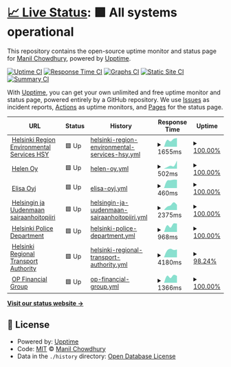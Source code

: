 # [📈 Live Status](https://keywordnew.github.io/helsinki-watchtower): <!--live status--> **🟩 All systems operational**

This repository contains the open-source uptime monitor and status page for [Manil Chowdhury](https://manil.xyz), powered by [Upptime](https://github.com/upptime/upptime).

[![Uptime CI](https://github.com/keywordnew/helsinki-watchtower/workflows/Uptime%20CI/badge.svg)](https://github.com/keywordnew/helsinki-watchtower/actions?query=workflow%3A%22Uptime+CI%22)
[![Response Time CI](https://github.com/keywordnew/helsinki-watchtower/workflows/Response%20Time%20CI/badge.svg)](https://github.com/keywordnew/helsinki-watchtower/actions?query=workflow%3A%22Response+Time+CI%22)
[![Graphs CI](https://github.com/keywordnew/helsinki-watchtower/workflows/Graphs%20CI/badge.svg)](https://github.com/keywordnew/helsinki-watchtower/actions?query=workflow%3A%22Graphs+CI%22)
[![Static Site CI](https://github.com/keywordnew/helsinki-watchtower/workflows/Static%20Site%20CI/badge.svg)](https://github.com/keywordnew/helsinki-watchtower/actions?query=workflow%3A%22Static+Site+CI%22)
[![Summary CI](https://github.com/keywordnew/helsinki-watchtower/workflows/Summary%20CI/badge.svg)](https://github.com/keywordnew/helsinki-watchtower/actions?query=workflow%3A%22Summary+CI%22)

With [Upptime](https://upptime.js.org), you can get your own unlimited and free uptime monitor and status page, powered entirely by a GitHub repository. We use [Issues](https://github.com/keywordnew/helsinki-watchtower/issues) as incident reports, [Actions](https://github.com/keywordnew/helsinki-watchtower/actions) as uptime monitors, and [Pages](https://keywordnew.github.io/helsinki-watchtower) for the status page.

<!--start: status pages-->
<!-- This summary is generated by Upptime (https://github.com/upptime/upptime) -->
<!-- Do not edit this manually, your changes will be overwritten -->
<!-- prettier-ignore -->
| URL | Status | History | Response Time | Uptime |
| --- | ------ | ------- | ------------- | ------ |
| <img alt="" src="https://nilspace.xyz/content/images/2023/05/water.png" height="13"> [Helsinki Region Environmental Services HSY](https://www.hsy.fi/en/water-and-sewers/) | 🟩 Up | [helsinki-region-environmental-services-hsy.yml](https://github.com/keywordnew/helsinki-watchtower/commits/HEAD/history/helsinki-region-environmental-services-hsy.yml) | <details><summary><img alt="Response time graph" src="./graphs/helsinki-region-environmental-services-hsy/response-time-week.png" height="20"> 1655ms</summary><br><a href="https://keywordnew.github.io/helsinki-watchtower/history/helsinki-region-environmental-services-hsy"><img alt="Response time 1655" src="https://img.shields.io/endpoint?url=https%3A%2F%2Fraw.githubusercontent.com%2Fkeywordnew%2Fhelsinki-watchtower%2FHEAD%2Fapi%2Fhelsinki-region-environmental-services-hsy%2Fresponse-time.json"></a><br><a href="https://keywordnew.github.io/helsinki-watchtower/history/helsinki-region-environmental-services-hsy"><img alt="24-hour response time 1993" src="https://img.shields.io/endpoint?url=https%3A%2F%2Fraw.githubusercontent.com%2Fkeywordnew%2Fhelsinki-watchtower%2FHEAD%2Fapi%2Fhelsinki-region-environmental-services-hsy%2Fresponse-time-day.json"></a><br><a href="https://keywordnew.github.io/helsinki-watchtower/history/helsinki-region-environmental-services-hsy"><img alt="7-day response time 1655" src="https://img.shields.io/endpoint?url=https%3A%2F%2Fraw.githubusercontent.com%2Fkeywordnew%2Fhelsinki-watchtower%2FHEAD%2Fapi%2Fhelsinki-region-environmental-services-hsy%2Fresponse-time-week.json"></a><br><a href="https://keywordnew.github.io/helsinki-watchtower/history/helsinki-region-environmental-services-hsy"><img alt="30-day response time 1655" src="https://img.shields.io/endpoint?url=https%3A%2F%2Fraw.githubusercontent.com%2Fkeywordnew%2Fhelsinki-watchtower%2FHEAD%2Fapi%2Fhelsinki-region-environmental-services-hsy%2Fresponse-time-month.json"></a><br><a href="https://keywordnew.github.io/helsinki-watchtower/history/helsinki-region-environmental-services-hsy"><img alt="1-year response time 1655" src="https://img.shields.io/endpoint?url=https%3A%2F%2Fraw.githubusercontent.com%2Fkeywordnew%2Fhelsinki-watchtower%2FHEAD%2Fapi%2Fhelsinki-region-environmental-services-hsy%2Fresponse-time-year.json"></a></details> | <details><summary><a href="https://keywordnew.github.io/helsinki-watchtower/history/helsinki-region-environmental-services-hsy">100.00%</a></summary><a href="https://keywordnew.github.io/helsinki-watchtower/history/helsinki-region-environmental-services-hsy"><img alt="All-time uptime 100.00%" src="https://img.shields.io/endpoint?url=https%3A%2F%2Fraw.githubusercontent.com%2Fkeywordnew%2Fhelsinki-watchtower%2FHEAD%2Fapi%2Fhelsinki-region-environmental-services-hsy%2Fuptime.json"></a><br><a href="https://keywordnew.github.io/helsinki-watchtower/history/helsinki-region-environmental-services-hsy"><img alt="24-hour uptime 100.00%" src="https://img.shields.io/endpoint?url=https%3A%2F%2Fraw.githubusercontent.com%2Fkeywordnew%2Fhelsinki-watchtower%2FHEAD%2Fapi%2Fhelsinki-region-environmental-services-hsy%2Fuptime-day.json"></a><br><a href="https://keywordnew.github.io/helsinki-watchtower/history/helsinki-region-environmental-services-hsy"><img alt="7-day uptime 100.00%" src="https://img.shields.io/endpoint?url=https%3A%2F%2Fraw.githubusercontent.com%2Fkeywordnew%2Fhelsinki-watchtower%2FHEAD%2Fapi%2Fhelsinki-region-environmental-services-hsy%2Fuptime-week.json"></a><br><a href="https://keywordnew.github.io/helsinki-watchtower/history/helsinki-region-environmental-services-hsy"><img alt="30-day uptime 100.00%" src="https://img.shields.io/endpoint?url=https%3A%2F%2Fraw.githubusercontent.com%2Fkeywordnew%2Fhelsinki-watchtower%2FHEAD%2Fapi%2Fhelsinki-region-environmental-services-hsy%2Fuptime-month.json"></a><br><a href="https://keywordnew.github.io/helsinki-watchtower/history/helsinki-region-environmental-services-hsy"><img alt="1-year uptime 100.00%" src="https://img.shields.io/endpoint?url=https%3A%2F%2Fraw.githubusercontent.com%2Fkeywordnew%2Fhelsinki-watchtower%2FHEAD%2Fapi%2Fhelsinki-region-environmental-services-hsy%2Fuptime-year.json"></a></details>
| <img alt="" src="https://nilspace.xyz/content/images/2023/05/power-1.png" height="13"> [Helen Oy](https://www.helen.fi/en) | 🟩 Up | [helen-oy.yml](https://github.com/keywordnew/helsinki-watchtower/commits/HEAD/history/helen-oy.yml) | <details><summary><img alt="Response time graph" src="./graphs/helen-oy/response-time-week.png" height="20"> 502ms</summary><br><a href="https://keywordnew.github.io/helsinki-watchtower/history/helen-oy"><img alt="Response time 502" src="https://img.shields.io/endpoint?url=https%3A%2F%2Fraw.githubusercontent.com%2Fkeywordnew%2Fhelsinki-watchtower%2FHEAD%2Fapi%2Fhelen-oy%2Fresponse-time.json"></a><br><a href="https://keywordnew.github.io/helsinki-watchtower/history/helen-oy"><img alt="24-hour response time 1094" src="https://img.shields.io/endpoint?url=https%3A%2F%2Fraw.githubusercontent.com%2Fkeywordnew%2Fhelsinki-watchtower%2FHEAD%2Fapi%2Fhelen-oy%2Fresponse-time-day.json"></a><br><a href="https://keywordnew.github.io/helsinki-watchtower/history/helen-oy"><img alt="7-day response time 502" src="https://img.shields.io/endpoint?url=https%3A%2F%2Fraw.githubusercontent.com%2Fkeywordnew%2Fhelsinki-watchtower%2FHEAD%2Fapi%2Fhelen-oy%2Fresponse-time-week.json"></a><br><a href="https://keywordnew.github.io/helsinki-watchtower/history/helen-oy"><img alt="30-day response time 502" src="https://img.shields.io/endpoint?url=https%3A%2F%2Fraw.githubusercontent.com%2Fkeywordnew%2Fhelsinki-watchtower%2FHEAD%2Fapi%2Fhelen-oy%2Fresponse-time-month.json"></a><br><a href="https://keywordnew.github.io/helsinki-watchtower/history/helen-oy"><img alt="1-year response time 502" src="https://img.shields.io/endpoint?url=https%3A%2F%2Fraw.githubusercontent.com%2Fkeywordnew%2Fhelsinki-watchtower%2FHEAD%2Fapi%2Fhelen-oy%2Fresponse-time-year.json"></a></details> | <details><summary><a href="https://keywordnew.github.io/helsinki-watchtower/history/helen-oy">100.00%</a></summary><a href="https://keywordnew.github.io/helsinki-watchtower/history/helen-oy"><img alt="All-time uptime 100.00%" src="https://img.shields.io/endpoint?url=https%3A%2F%2Fraw.githubusercontent.com%2Fkeywordnew%2Fhelsinki-watchtower%2FHEAD%2Fapi%2Fhelen-oy%2Fuptime.json"></a><br><a href="https://keywordnew.github.io/helsinki-watchtower/history/helen-oy"><img alt="24-hour uptime 100.00%" src="https://img.shields.io/endpoint?url=https%3A%2F%2Fraw.githubusercontent.com%2Fkeywordnew%2Fhelsinki-watchtower%2FHEAD%2Fapi%2Fhelen-oy%2Fuptime-day.json"></a><br><a href="https://keywordnew.github.io/helsinki-watchtower/history/helen-oy"><img alt="7-day uptime 100.00%" src="https://img.shields.io/endpoint?url=https%3A%2F%2Fraw.githubusercontent.com%2Fkeywordnew%2Fhelsinki-watchtower%2FHEAD%2Fapi%2Fhelen-oy%2Fuptime-week.json"></a><br><a href="https://keywordnew.github.io/helsinki-watchtower/history/helen-oy"><img alt="30-day uptime 100.00%" src="https://img.shields.io/endpoint?url=https%3A%2F%2Fraw.githubusercontent.com%2Fkeywordnew%2Fhelsinki-watchtower%2FHEAD%2Fapi%2Fhelen-oy%2Fuptime-month.json"></a><br><a href="https://keywordnew.github.io/helsinki-watchtower/history/helen-oy"><img alt="1-year uptime 100.00%" src="https://img.shields.io/endpoint?url=https%3A%2F%2Fraw.githubusercontent.com%2Fkeywordnew%2Fhelsinki-watchtower%2FHEAD%2Fapi%2Fhelen-oy%2Fuptime-year.json"></a></details>
| <img alt="" src="https://nilspace.xyz/content/images/2023/05/communication.png" height="13"> [Elisa Oyj](https://verkkoasiointi.elisa.fi/) | 🟩 Up | [elisa-oyj.yml](https://github.com/keywordnew/helsinki-watchtower/commits/HEAD/history/elisa-oyj.yml) | <details><summary><img alt="Response time graph" src="./graphs/elisa-oyj/response-time-week.png" height="20"> 460ms</summary><br><a href="https://keywordnew.github.io/helsinki-watchtower/history/elisa-oyj"><img alt="Response time 460" src="https://img.shields.io/endpoint?url=https%3A%2F%2Fraw.githubusercontent.com%2Fkeywordnew%2Fhelsinki-watchtower%2FHEAD%2Fapi%2Felisa-oyj%2Fresponse-time.json"></a><br><a href="https://keywordnew.github.io/helsinki-watchtower/history/elisa-oyj"><img alt="24-hour response time 479" src="https://img.shields.io/endpoint?url=https%3A%2F%2Fraw.githubusercontent.com%2Fkeywordnew%2Fhelsinki-watchtower%2FHEAD%2Fapi%2Felisa-oyj%2Fresponse-time-day.json"></a><br><a href="https://keywordnew.github.io/helsinki-watchtower/history/elisa-oyj"><img alt="7-day response time 460" src="https://img.shields.io/endpoint?url=https%3A%2F%2Fraw.githubusercontent.com%2Fkeywordnew%2Fhelsinki-watchtower%2FHEAD%2Fapi%2Felisa-oyj%2Fresponse-time-week.json"></a><br><a href="https://keywordnew.github.io/helsinki-watchtower/history/elisa-oyj"><img alt="30-day response time 460" src="https://img.shields.io/endpoint?url=https%3A%2F%2Fraw.githubusercontent.com%2Fkeywordnew%2Fhelsinki-watchtower%2FHEAD%2Fapi%2Felisa-oyj%2Fresponse-time-month.json"></a><br><a href="https://keywordnew.github.io/helsinki-watchtower/history/elisa-oyj"><img alt="1-year response time 460" src="https://img.shields.io/endpoint?url=https%3A%2F%2Fraw.githubusercontent.com%2Fkeywordnew%2Fhelsinki-watchtower%2FHEAD%2Fapi%2Felisa-oyj%2Fresponse-time-year.json"></a></details> | <details><summary><a href="https://keywordnew.github.io/helsinki-watchtower/history/elisa-oyj">100.00%</a></summary><a href="https://keywordnew.github.io/helsinki-watchtower/history/elisa-oyj"><img alt="All-time uptime 100.00%" src="https://img.shields.io/endpoint?url=https%3A%2F%2Fraw.githubusercontent.com%2Fkeywordnew%2Fhelsinki-watchtower%2FHEAD%2Fapi%2Felisa-oyj%2Fuptime.json"></a><br><a href="https://keywordnew.github.io/helsinki-watchtower/history/elisa-oyj"><img alt="24-hour uptime 100.00%" src="https://img.shields.io/endpoint?url=https%3A%2F%2Fraw.githubusercontent.com%2Fkeywordnew%2Fhelsinki-watchtower%2FHEAD%2Fapi%2Felisa-oyj%2Fuptime-day.json"></a><br><a href="https://keywordnew.github.io/helsinki-watchtower/history/elisa-oyj"><img alt="7-day uptime 100.00%" src="https://img.shields.io/endpoint?url=https%3A%2F%2Fraw.githubusercontent.com%2Fkeywordnew%2Fhelsinki-watchtower%2FHEAD%2Fapi%2Felisa-oyj%2Fuptime-week.json"></a><br><a href="https://keywordnew.github.io/helsinki-watchtower/history/elisa-oyj"><img alt="30-day uptime 100.00%" src="https://img.shields.io/endpoint?url=https%3A%2F%2Fraw.githubusercontent.com%2Fkeywordnew%2Fhelsinki-watchtower%2FHEAD%2Fapi%2Felisa-oyj%2Fuptime-month.json"></a><br><a href="https://keywordnew.github.io/helsinki-watchtower/history/elisa-oyj"><img alt="1-year uptime 100.00%" src="https://img.shields.io/endpoint?url=https%3A%2F%2Fraw.githubusercontent.com%2Fkeywordnew%2Fhelsinki-watchtower%2FHEAD%2Fapi%2Felisa-oyj%2Fuptime-year.json"></a></details>
| <img alt="" src="https://nilspace.xyz/content/images/2023/05/hospital.png" height="13"> [Helsingin ja Uudenmaan sairaanhoitopiiri](https://www.hus.fi/potilaalle/sairaalat-ja-toimipisteet/paivystysapu-116117) | 🟩 Up | [helsingin-ja-uudenmaan-sairaanhoitopiiri.yml](https://github.com/keywordnew/helsinki-watchtower/commits/HEAD/history/helsingin-ja-uudenmaan-sairaanhoitopiiri.yml) | <details><summary><img alt="Response time graph" src="./graphs/helsingin-ja-uudenmaan-sairaanhoitopiiri/response-time-week.png" height="20"> 2375ms</summary><br><a href="https://keywordnew.github.io/helsinki-watchtower/history/helsingin-ja-uudenmaan-sairaanhoitopiiri"><img alt="Response time 2375" src="https://img.shields.io/endpoint?url=https%3A%2F%2Fraw.githubusercontent.com%2Fkeywordnew%2Fhelsinki-watchtower%2FHEAD%2Fapi%2Fhelsingin-ja-uudenmaan-sairaanhoitopiiri%2Fresponse-time.json"></a><br><a href="https://keywordnew.github.io/helsinki-watchtower/history/helsingin-ja-uudenmaan-sairaanhoitopiiri"><img alt="24-hour response time 2386" src="https://img.shields.io/endpoint?url=https%3A%2F%2Fraw.githubusercontent.com%2Fkeywordnew%2Fhelsinki-watchtower%2FHEAD%2Fapi%2Fhelsingin-ja-uudenmaan-sairaanhoitopiiri%2Fresponse-time-day.json"></a><br><a href="https://keywordnew.github.io/helsinki-watchtower/history/helsingin-ja-uudenmaan-sairaanhoitopiiri"><img alt="7-day response time 2375" src="https://img.shields.io/endpoint?url=https%3A%2F%2Fraw.githubusercontent.com%2Fkeywordnew%2Fhelsinki-watchtower%2FHEAD%2Fapi%2Fhelsingin-ja-uudenmaan-sairaanhoitopiiri%2Fresponse-time-week.json"></a><br><a href="https://keywordnew.github.io/helsinki-watchtower/history/helsingin-ja-uudenmaan-sairaanhoitopiiri"><img alt="30-day response time 2375" src="https://img.shields.io/endpoint?url=https%3A%2F%2Fraw.githubusercontent.com%2Fkeywordnew%2Fhelsinki-watchtower%2FHEAD%2Fapi%2Fhelsingin-ja-uudenmaan-sairaanhoitopiiri%2Fresponse-time-month.json"></a><br><a href="https://keywordnew.github.io/helsinki-watchtower/history/helsingin-ja-uudenmaan-sairaanhoitopiiri"><img alt="1-year response time 2375" src="https://img.shields.io/endpoint?url=https%3A%2F%2Fraw.githubusercontent.com%2Fkeywordnew%2Fhelsinki-watchtower%2FHEAD%2Fapi%2Fhelsingin-ja-uudenmaan-sairaanhoitopiiri%2Fresponse-time-year.json"></a></details> | <details><summary><a href="https://keywordnew.github.io/helsinki-watchtower/history/helsingin-ja-uudenmaan-sairaanhoitopiiri">100.00%</a></summary><a href="https://keywordnew.github.io/helsinki-watchtower/history/helsingin-ja-uudenmaan-sairaanhoitopiiri"><img alt="All-time uptime 100.00%" src="https://img.shields.io/endpoint?url=https%3A%2F%2Fraw.githubusercontent.com%2Fkeywordnew%2Fhelsinki-watchtower%2FHEAD%2Fapi%2Fhelsingin-ja-uudenmaan-sairaanhoitopiiri%2Fuptime.json"></a><br><a href="https://keywordnew.github.io/helsinki-watchtower/history/helsingin-ja-uudenmaan-sairaanhoitopiiri"><img alt="24-hour uptime 100.00%" src="https://img.shields.io/endpoint?url=https%3A%2F%2Fraw.githubusercontent.com%2Fkeywordnew%2Fhelsinki-watchtower%2FHEAD%2Fapi%2Fhelsingin-ja-uudenmaan-sairaanhoitopiiri%2Fuptime-day.json"></a><br><a href="https://keywordnew.github.io/helsinki-watchtower/history/helsingin-ja-uudenmaan-sairaanhoitopiiri"><img alt="7-day uptime 100.00%" src="https://img.shields.io/endpoint?url=https%3A%2F%2Fraw.githubusercontent.com%2Fkeywordnew%2Fhelsinki-watchtower%2FHEAD%2Fapi%2Fhelsingin-ja-uudenmaan-sairaanhoitopiiri%2Fuptime-week.json"></a><br><a href="https://keywordnew.github.io/helsinki-watchtower/history/helsingin-ja-uudenmaan-sairaanhoitopiiri"><img alt="30-day uptime 100.00%" src="https://img.shields.io/endpoint?url=https%3A%2F%2Fraw.githubusercontent.com%2Fkeywordnew%2Fhelsinki-watchtower%2FHEAD%2Fapi%2Fhelsingin-ja-uudenmaan-sairaanhoitopiiri%2Fuptime-month.json"></a><br><a href="https://keywordnew.github.io/helsinki-watchtower/history/helsingin-ja-uudenmaan-sairaanhoitopiiri"><img alt="1-year uptime 100.00%" src="https://img.shields.io/endpoint?url=https%3A%2F%2Fraw.githubusercontent.com%2Fkeywordnew%2Fhelsinki-watchtower%2FHEAD%2Fapi%2Fhelsingin-ja-uudenmaan-sairaanhoitopiiri%2Fuptime-year.json"></a></details>
| <img alt="" src="https://nilspace.xyz/content/images/2023/05/emergency.png" height="13"> [Helsinki Police Department](https://poliisi.fi/tee-rikosilmoitus) | 🟩 Up | [helsinki-police-department.yml](https://github.com/keywordnew/helsinki-watchtower/commits/HEAD/history/helsinki-police-department.yml) | <details><summary><img alt="Response time graph" src="./graphs/helsinki-police-department/response-time-week.png" height="20"> 968ms</summary><br><a href="https://keywordnew.github.io/helsinki-watchtower/history/helsinki-police-department"><img alt="Response time 968" src="https://img.shields.io/endpoint?url=https%3A%2F%2Fraw.githubusercontent.com%2Fkeywordnew%2Fhelsinki-watchtower%2FHEAD%2Fapi%2Fhelsinki-police-department%2Fresponse-time.json"></a><br><a href="https://keywordnew.github.io/helsinki-watchtower/history/helsinki-police-department"><img alt="24-hour response time 1161" src="https://img.shields.io/endpoint?url=https%3A%2F%2Fraw.githubusercontent.com%2Fkeywordnew%2Fhelsinki-watchtower%2FHEAD%2Fapi%2Fhelsinki-police-department%2Fresponse-time-day.json"></a><br><a href="https://keywordnew.github.io/helsinki-watchtower/history/helsinki-police-department"><img alt="7-day response time 968" src="https://img.shields.io/endpoint?url=https%3A%2F%2Fraw.githubusercontent.com%2Fkeywordnew%2Fhelsinki-watchtower%2FHEAD%2Fapi%2Fhelsinki-police-department%2Fresponse-time-week.json"></a><br><a href="https://keywordnew.github.io/helsinki-watchtower/history/helsinki-police-department"><img alt="30-day response time 968" src="https://img.shields.io/endpoint?url=https%3A%2F%2Fraw.githubusercontent.com%2Fkeywordnew%2Fhelsinki-watchtower%2FHEAD%2Fapi%2Fhelsinki-police-department%2Fresponse-time-month.json"></a><br><a href="https://keywordnew.github.io/helsinki-watchtower/history/helsinki-police-department"><img alt="1-year response time 968" src="https://img.shields.io/endpoint?url=https%3A%2F%2Fraw.githubusercontent.com%2Fkeywordnew%2Fhelsinki-watchtower%2FHEAD%2Fapi%2Fhelsinki-police-department%2Fresponse-time-year.json"></a></details> | <details><summary><a href="https://keywordnew.github.io/helsinki-watchtower/history/helsinki-police-department">100.00%</a></summary><a href="https://keywordnew.github.io/helsinki-watchtower/history/helsinki-police-department"><img alt="All-time uptime 100.00%" src="https://img.shields.io/endpoint?url=https%3A%2F%2Fraw.githubusercontent.com%2Fkeywordnew%2Fhelsinki-watchtower%2FHEAD%2Fapi%2Fhelsinki-police-department%2Fuptime.json"></a><br><a href="https://keywordnew.github.io/helsinki-watchtower/history/helsinki-police-department"><img alt="24-hour uptime 100.00%" src="https://img.shields.io/endpoint?url=https%3A%2F%2Fraw.githubusercontent.com%2Fkeywordnew%2Fhelsinki-watchtower%2FHEAD%2Fapi%2Fhelsinki-police-department%2Fuptime-day.json"></a><br><a href="https://keywordnew.github.io/helsinki-watchtower/history/helsinki-police-department"><img alt="7-day uptime 100.00%" src="https://img.shields.io/endpoint?url=https%3A%2F%2Fraw.githubusercontent.com%2Fkeywordnew%2Fhelsinki-watchtower%2FHEAD%2Fapi%2Fhelsinki-police-department%2Fuptime-week.json"></a><br><a href="https://keywordnew.github.io/helsinki-watchtower/history/helsinki-police-department"><img alt="30-day uptime 100.00%" src="https://img.shields.io/endpoint?url=https%3A%2F%2Fraw.githubusercontent.com%2Fkeywordnew%2Fhelsinki-watchtower%2FHEAD%2Fapi%2Fhelsinki-police-department%2Fuptime-month.json"></a><br><a href="https://keywordnew.github.io/helsinki-watchtower/history/helsinki-police-department"><img alt="1-year uptime 100.00%" src="https://img.shields.io/endpoint?url=https%3A%2F%2Fraw.githubusercontent.com%2Fkeywordnew%2Fhelsinki-watchtower%2FHEAD%2Fapi%2Fhelsinki-police-department%2Fuptime-year.json"></a></details>
| <img alt="" src="https://nilspace.xyz/content/images/2023/05/transportation-1.png" height="13"> [Helsinki Regional Transport Authority](https://www.hsl.fi/) | 🟩 Up | [helsinki-regional-transport-authority.yml](https://github.com/keywordnew/helsinki-watchtower/commits/HEAD/history/helsinki-regional-transport-authority.yml) | <details><summary><img alt="Response time graph" src="./graphs/helsinki-regional-transport-authority/response-time-week.png" height="20"> 4180ms</summary><br><a href="https://keywordnew.github.io/helsinki-watchtower/history/helsinki-regional-transport-authority"><img alt="Response time 4180" src="https://img.shields.io/endpoint?url=https%3A%2F%2Fraw.githubusercontent.com%2Fkeywordnew%2Fhelsinki-watchtower%2FHEAD%2Fapi%2Fhelsinki-regional-transport-authority%2Fresponse-time.json"></a><br><a href="https://keywordnew.github.io/helsinki-watchtower/history/helsinki-regional-transport-authority"><img alt="24-hour response time 5354" src="https://img.shields.io/endpoint?url=https%3A%2F%2Fraw.githubusercontent.com%2Fkeywordnew%2Fhelsinki-watchtower%2FHEAD%2Fapi%2Fhelsinki-regional-transport-authority%2Fresponse-time-day.json"></a><br><a href="https://keywordnew.github.io/helsinki-watchtower/history/helsinki-regional-transport-authority"><img alt="7-day response time 4180" src="https://img.shields.io/endpoint?url=https%3A%2F%2Fraw.githubusercontent.com%2Fkeywordnew%2Fhelsinki-watchtower%2FHEAD%2Fapi%2Fhelsinki-regional-transport-authority%2Fresponse-time-week.json"></a><br><a href="https://keywordnew.github.io/helsinki-watchtower/history/helsinki-regional-transport-authority"><img alt="30-day response time 4180" src="https://img.shields.io/endpoint?url=https%3A%2F%2Fraw.githubusercontent.com%2Fkeywordnew%2Fhelsinki-watchtower%2FHEAD%2Fapi%2Fhelsinki-regional-transport-authority%2Fresponse-time-month.json"></a><br><a href="https://keywordnew.github.io/helsinki-watchtower/history/helsinki-regional-transport-authority"><img alt="1-year response time 4180" src="https://img.shields.io/endpoint?url=https%3A%2F%2Fraw.githubusercontent.com%2Fkeywordnew%2Fhelsinki-watchtower%2FHEAD%2Fapi%2Fhelsinki-regional-transport-authority%2Fresponse-time-year.json"></a></details> | <details><summary><a href="https://keywordnew.github.io/helsinki-watchtower/history/helsinki-regional-transport-authority">98.24%</a></summary><a href="https://keywordnew.github.io/helsinki-watchtower/history/helsinki-regional-transport-authority"><img alt="All-time uptime 98.24%" src="https://img.shields.io/endpoint?url=https%3A%2F%2Fraw.githubusercontent.com%2Fkeywordnew%2Fhelsinki-watchtower%2FHEAD%2Fapi%2Fhelsinki-regional-transport-authority%2Fuptime.json"></a><br><a href="https://keywordnew.github.io/helsinki-watchtower/history/helsinki-regional-transport-authority"><img alt="24-hour uptime 93.93%" src="https://img.shields.io/endpoint?url=https%3A%2F%2Fraw.githubusercontent.com%2Fkeywordnew%2Fhelsinki-watchtower%2FHEAD%2Fapi%2Fhelsinki-regional-transport-authority%2Fuptime-day.json"></a><br><a href="https://keywordnew.github.io/helsinki-watchtower/history/helsinki-regional-transport-authority"><img alt="7-day uptime 98.24%" src="https://img.shields.io/endpoint?url=https%3A%2F%2Fraw.githubusercontent.com%2Fkeywordnew%2Fhelsinki-watchtower%2FHEAD%2Fapi%2Fhelsinki-regional-transport-authority%2Fuptime-week.json"></a><br><a href="https://keywordnew.github.io/helsinki-watchtower/history/helsinki-regional-transport-authority"><img alt="30-day uptime 98.24%" src="https://img.shields.io/endpoint?url=https%3A%2F%2Fraw.githubusercontent.com%2Fkeywordnew%2Fhelsinki-watchtower%2FHEAD%2Fapi%2Fhelsinki-regional-transport-authority%2Fuptime-month.json"></a><br><a href="https://keywordnew.github.io/helsinki-watchtower/history/helsinki-regional-transport-authority"><img alt="1-year uptime 98.24%" src="https://img.shields.io/endpoint?url=https%3A%2F%2Fraw.githubusercontent.com%2Fkeywordnew%2Fhelsinki-watchtower%2FHEAD%2Fapi%2Fhelsinki-regional-transport-authority%2Fuptime-year.json"></a></details>
| <img alt="" src="https://nilspace.xyz/content/images/2023/05/payment.png" height="13"> [OP Financial Group](https://www.op.fi/home-page) | 🟩 Up | [op-financial-group.yml](https://github.com/keywordnew/helsinki-watchtower/commits/HEAD/history/op-financial-group.yml) | <details><summary><img alt="Response time graph" src="./graphs/op-financial-group/response-time-week.png" height="20"> 1366ms</summary><br><a href="https://keywordnew.github.io/helsinki-watchtower/history/op-financial-group"><img alt="Response time 1366" src="https://img.shields.io/endpoint?url=https%3A%2F%2Fraw.githubusercontent.com%2Fkeywordnew%2Fhelsinki-watchtower%2FHEAD%2Fapi%2Fop-financial-group%2Fresponse-time.json"></a><br><a href="https://keywordnew.github.io/helsinki-watchtower/history/op-financial-group"><img alt="24-hour response time 1419" src="https://img.shields.io/endpoint?url=https%3A%2F%2Fraw.githubusercontent.com%2Fkeywordnew%2Fhelsinki-watchtower%2FHEAD%2Fapi%2Fop-financial-group%2Fresponse-time-day.json"></a><br><a href="https://keywordnew.github.io/helsinki-watchtower/history/op-financial-group"><img alt="7-day response time 1366" src="https://img.shields.io/endpoint?url=https%3A%2F%2Fraw.githubusercontent.com%2Fkeywordnew%2Fhelsinki-watchtower%2FHEAD%2Fapi%2Fop-financial-group%2Fresponse-time-week.json"></a><br><a href="https://keywordnew.github.io/helsinki-watchtower/history/op-financial-group"><img alt="30-day response time 1366" src="https://img.shields.io/endpoint?url=https%3A%2F%2Fraw.githubusercontent.com%2Fkeywordnew%2Fhelsinki-watchtower%2FHEAD%2Fapi%2Fop-financial-group%2Fresponse-time-month.json"></a><br><a href="https://keywordnew.github.io/helsinki-watchtower/history/op-financial-group"><img alt="1-year response time 1366" src="https://img.shields.io/endpoint?url=https%3A%2F%2Fraw.githubusercontent.com%2Fkeywordnew%2Fhelsinki-watchtower%2FHEAD%2Fapi%2Fop-financial-group%2Fresponse-time-year.json"></a></details> | <details><summary><a href="https://keywordnew.github.io/helsinki-watchtower/history/op-financial-group">100.00%</a></summary><a href="https://keywordnew.github.io/helsinki-watchtower/history/op-financial-group"><img alt="All-time uptime 100.00%" src="https://img.shields.io/endpoint?url=https%3A%2F%2Fraw.githubusercontent.com%2Fkeywordnew%2Fhelsinki-watchtower%2FHEAD%2Fapi%2Fop-financial-group%2Fuptime.json"></a><br><a href="https://keywordnew.github.io/helsinki-watchtower/history/op-financial-group"><img alt="24-hour uptime 100.00%" src="https://img.shields.io/endpoint?url=https%3A%2F%2Fraw.githubusercontent.com%2Fkeywordnew%2Fhelsinki-watchtower%2FHEAD%2Fapi%2Fop-financial-group%2Fuptime-day.json"></a><br><a href="https://keywordnew.github.io/helsinki-watchtower/history/op-financial-group"><img alt="7-day uptime 100.00%" src="https://img.shields.io/endpoint?url=https%3A%2F%2Fraw.githubusercontent.com%2Fkeywordnew%2Fhelsinki-watchtower%2FHEAD%2Fapi%2Fop-financial-group%2Fuptime-week.json"></a><br><a href="https://keywordnew.github.io/helsinki-watchtower/history/op-financial-group"><img alt="30-day uptime 100.00%" src="https://img.shields.io/endpoint?url=https%3A%2F%2Fraw.githubusercontent.com%2Fkeywordnew%2Fhelsinki-watchtower%2FHEAD%2Fapi%2Fop-financial-group%2Fuptime-month.json"></a><br><a href="https://keywordnew.github.io/helsinki-watchtower/history/op-financial-group"><img alt="1-year uptime 100.00%" src="https://img.shields.io/endpoint?url=https%3A%2F%2Fraw.githubusercontent.com%2Fkeywordnew%2Fhelsinki-watchtower%2FHEAD%2Fapi%2Fop-financial-group%2Fuptime-year.json"></a></details>

<!--end: status pages-->

[**Visit our status website →**](https://keywordnew.github.io/helsinki-watchtower)

## 📄 License

- Powered by: [Upptime](https://github.com/upptime/upptime)
- Code: [MIT](./LICENSE) © [Manil Chowdhury](https://manil.xyz)
- Data in the `./history` directory: [Open Database License](https://opendatacommons.org/licenses/odbl/1-0/)
